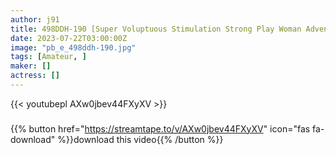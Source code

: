```yaml
---
author: j91
title: 498DDH-190 [Super Voluptuous Stimulation Strong Play Woman Advent! The Effect Of A Massage That Is Clearly Not For Healing Purposes Is…] Massage With Personal Erotic Desires While Saying That It Is Not That Kind Of Shop! The Customer Who Has Been Made Into A Bing Is Entrusted With The Whole Body And Is Swallowed By The Practitioner’s Ma! (Yumi Shion)
date: 2023-07-22T03:00:00Z
image: "pb_e_498ddh-190.jpg"
tags: [Amateur, ]
maker: []
actress: []
---
```



{{< youtubepl AXw0jbev44FXyXV >}}
###

{{% button href="https://streamtape.to/v/AXw0jbev44FXyXV" icon="fas fa-download" %}}download this video{{% /button %}}

